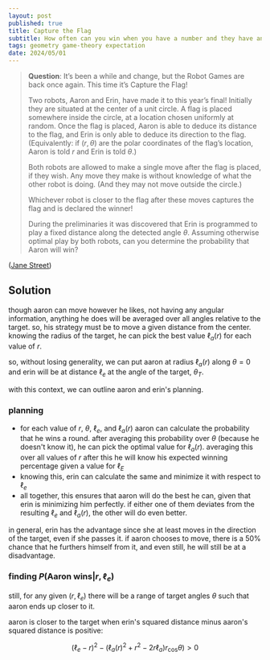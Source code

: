 ```yaml
---
layout: post
published: true
title: Capture the Flag
subtitle: How often can you win when you have a number and they have an arrow?
tags: geometry game-theory expectation
date: 2024/05/01
---
```


>**Question**: It’s been a while and change, but the Robot Games are back once again. This time it’s Capture the Flag!
>
>Two robots, Aaron and Erin, have made it to this year’s final! Initially they are situated at the center of a unit circle. A flag is placed somewhere inside the circle, at a location chosen uniformly at random. Once the flag is placed, Aaron is able to deduce its distance to the flag, and Erin is only able to deduce its direction to the flag. (Equivalently: if $(r, \theta)$ are the polar coordinates of the flag’s location, Aaron is told $r$ and Erin is told $\theta.$)
>
>Both robots are allowed to make a single move after the flag is placed, if they wish. Any move they make is without knowledge of what the other robot is doing. (And they may not move outside the circle.)
>
>Whichever robot is closer to the flag after these moves captures the flag and is declared the winner!
>
>During the preliminaries it was discovered that Erin is programmed to play a fixed distance along the detected angle $\theta.$ Assuming otherwise optimal play by both robots, can you determine the probability that Aaron will win? 
<!--more-->

([Jane Street](https://www.janestreet.com/puzzles/current-puzzle/))

## Solution

though aaron can move however he likes, not having any angular information, anything he does will be averaged over all angles relative to the target. so, his strategy must be to move a given distance from the center. knowing the radius of the target, he can pick the best value $\ell_a(r)$ for each value of $r.$

so, without losing generality, we can put aaron at radius $\ell_a(r)$ along $\theta=0$ and erin will be at distance $\ell_e$ at the angle of the target, $\theta_T.$

with this context, we can outline aaron and erin's planning.

### planning

- for each value of $r$, $\theta,$ $\ell_e,$ and $\ell_a(r)$ aaron can calculate the probability that he wins a round. after averaging this probability over $\theta$ (because he doesn't know it), he can pick the optimal value for $\ell_a(r).$ averaging this over all values of $r$ after this he will know his expected winning percentage given a value for $\ell_E$
- knowing this, erin can calculate the same and minimize it with respect to $\ell_e$
- all together, this ensures that aaron will do the best he can, given that erin is minimizing him perfectly. if either one of them deviates from the resulting $\ell_e$ and $\ell_a(r),$ the other will do even better.

in general, erin has the advantage since she at least moves in the direction of the target, even if she passes it. if aaron chooses to move, there is a $50\%$ chance that he furthers himself from it, and even still, he will still be at a disadvantage.

### finding $P(\text{Aaron wins}\rvert r,\ell_e)$

still, for any given $(r, \ell_e)$ there will be a range of target angles $\theta$ such that aaron ends up closer to it.

aaron is closer to the target when erin's squared distance minus aaron's squared distance is positive:

$$ \left(\ell_e - r\right)^2 - \left(\ell_a(r)^2 + r^2 - 2r\ell_a)r_\cos\theta\right) > 0 $$

<br>
